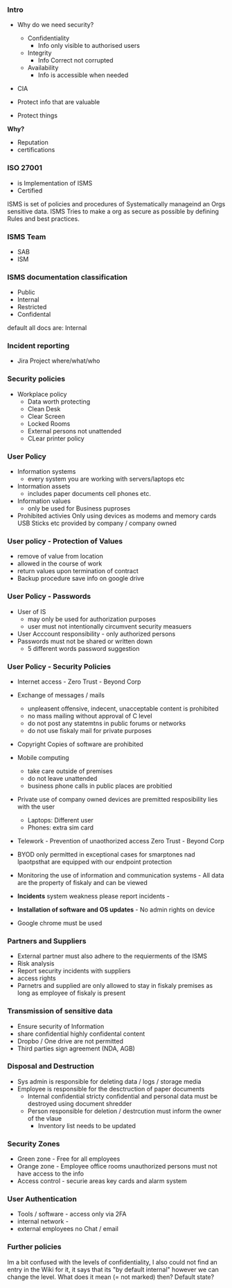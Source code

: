 ### Intro 

- Why do we need security? 
	- Confidentiality
		- Info only visible to authorised users
	- Integrity 
		- Info Correct not corrupted 
	- Availability
		- Info is accessible when needed
- CIA 


- Protect info that are valuable
- Protect things 

**Why?** 
- Reputation 
- certifications

### ISO 27001

- is Implementation of ISMS
- Certified 

ISMS is set of policies and procedures of Systematically manageind an Orgs sensitive data. 
ISMS Tries to make a org as secure as possible by defining Rules and best practices. 

### ISMS Team

- SAB 
- ISM 

### ISMS documentation classification

- Public 
- Internal
- Restricted
- Confidental

default all docs are: Internal

### Incident reporting

- Jira Project where/what/who 

### Security policies 

- Workplace policy 
	- Data worth protecting 
	- Clean Desk 
	- Clear Screen
	- Locked Rooms
	- External persons not unattended
	- CLear printer policy 

### User Policy 

- Information systems
	- every system you are working with servers/laptops etc 
- Intormation assets 
	-  includes paper documents cell phones etc. 
- Information values 
	- only be used for Business puproses
- Prohibited activies Only using devices as modems and memory cards USB Sticks etc provided by company / company owned 

### User policy - Protection of Values 
- remove of value from location 
- allowed in the course of work 
- return values upon termination of contract
- Backup procedure save info on google drive 

### User Policy - Passwords

- User of IS 
	- may only be used for authorization purposes 
	- user must not intentionally circumvent security measuers
- User Acccount responsibility - only authorized persons 
- Passwords must not be shared or written down 
	- 5 different words password suggestion 
	
### User Policy - Security Policies
- Internet access  - Zero Trust - Beyond Corp 
- Exchange of messages / mails 
	- unpleasent offensive, indecent, unacceptable content is prohibited 
	- no mass mailing without approval of C level 
	- do not post any statemtns in public forums or networks 
	- do not use fiskaly mail for private purposes 
- Copyright Copies of software are prohibited
- Mobile computing 
	- take care outside of premises 
	- do not leave unattended 
	- business phone calls in public places are probitied 

- Private use of company owned devices are premitted resposibility lies with the user 
	- Laptops: Different user 
	- Phones: extra sim card 
- Telework - Prevention of unaothorized access Zero Trust - Beyond Corp 
- BYOD only permitted in exceptional cases for smarptones nad lpaotpsthat are equipped with our endpoint protection 
- Monitoring the use of information and communication systems - All data are the property of fiskaly and can be viewed 
- **Incidents** system weakness please report incidents - 
- **Installation of software and OS updates** - No admin rights on device
- Google chrome must be used 

### Partners and Suppliers

- External partner must also adhere to the requierments of the ISMS 
- Risk analysis 
- Report security incidents with suppliers
- access rights 
- Parnetrs and supplied are only allowed to stay in fiskaly premises as long as employee of fiskaly is present 


### Transmission of sensitive data

- Ensure security of Information 
- share confidential highly confidental content 
- Dropbo / One drive are not permitted 
- Third parties sign agreement (NDA, AGB)


### Disposal and Destruction 

- Sys admin is responsible for deleting data / logs / storage media 
- Employee is responsible for the desctruction of paper documents 
	- Internal confidential stricty confidential and personal data must be destroyed using document shredder 
	- Person responsible for deletion / destrcution must inform the owner of the vlaue 
		- Inventory list needs to be updated 

### Security Zones

- Green zone - Free for all employees 
- Orange zone - Employee office rooms unauthorized persons must not have access to the info 
- Access control - securie areas key cards and alarm system 


### User Authentication 

- Tools / software - access only via 2FA 
- internal network - 
- external employees no Chat / email 

### Further policies

Im a bit confused with the levels of confidentiality, I also could not find an entry in the Wiki for it, it says that its "by default internal" however we can change the level. What does it mean (= not marked) then? Default state?

